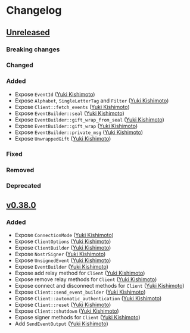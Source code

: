 # Changelog

<!-- All notable changes to this project will be documented in this file. -->

<!-- The format is based on [Keep a Changelog](https://keepachangelog.com/en/1.1.0/), -->
<!-- and this project adheres to [Semantic Versioning](https://semver.org/spec/v2.0.0.html). -->

<!-- Template

## [Unreleased]

### Breaking changes

### Changed

### Added

### Fixed

### Removed

### Deprecated

-->

## [Unreleased]

### Breaking changes

### Changed

### Added

* Expose `EventId` ([Yuki Kishimoto])
* Expose `Alphabet`, `SingleLetterTag` and `Filter` ([Yuki Kishimoto])
* Expose `Client::fetch_events` ([Yuki Kishimoto])
* Expose `EventBuilder::seal` ([Yuki Kishimoto])
* Expose `EventBuilder::gift_wrap_from_seal` ([Yuki Kishimoto])
* Expose `EventBuilder::gift_wrap` ([Yuki Kishimoto])
* Expose `EventBuilder::private_msg` ([Yuki Kishimoto])
* Expose `UnwrappedGift` ([Yuki Kishimoto])

### Fixed

### Removed

### Deprecated

## [v0.38.0]

### Added

* Expose `ConnectionMode` ([Yuki Kishimoto])
* Expose `ClientOptions` ([Yuki Kishimoto])
* Expose `ClientBuilder` ([Yuki Kishimoto])
* Expose `NostrSigner` ([Yuki Kishimoto])
* Expose `UnsignedEvent` ([Yuki Kishimoto])
* Expose `EventBuilder` ([Yuki Kishimoto])
* Expose add relay method for `Client` ([Yuki Kishimoto])
* Expose remove relay methods for `Client` ([Yuki Kishimoto])
* Expose connect and disconnect methods for `Client` ([Yuki Kishimoto])
* Expose `Client::send_event_builder` ([Yuki Kishimoto])
* Expose `Client::automatic_authentication` ([Yuki Kishimoto])
* Expose `Client::reset` ([Yuki Kishimoto])
* Expose `Client::shutdown` ([Yuki Kishimoto])
* Expose signer methods for `Client` ([Yuki Kishimoto])
* Add `SendEventOutput` ([Yuki Kishimoto])

<!-- Contributors -->
[Yuki Kishimoto]: https://yukikishimoto.com
[J. Azad EMERY]: https://github.com/ethicnology

<!-- Tags -->
[Unreleased]: https://github.com/rust-nostr/nostr-sdk-flutter/compare/v0.38.0...HEAD
[v0.38.0]: https://github.com/rust-nostr/nostr-sdk-flutter/compare/5030349e7e13a96c00416f40d9aacd318a8dd978...v0.38.0

